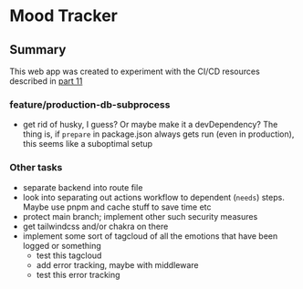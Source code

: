 # Mood Tracker

## Summary

This web app was created to experiment with the CI/CD resources described in [part 11](https://fullstackopen.com/en/part11)

### feature/production-db-subprocess

- get rid of husky, I guess? Or maybe make it a devDependency? The thing is, if `prepare` in package.json always gets run (even in production), this seems like a suboptimal setup

### Other tasks

- separate backend into route file
- look into separating out actions workflow to dependent (`needs`) steps. Maybe use pnpm and cache stuff to save time etc
- protect main branch; implement other such security measures
- get tailwindcss and/or chakra on there
- implement some sort of tagcloud of all the emotions that have been logged or something
  - test this tagcloud
  - add error tracking, maybe with middleware
  - test this error tracking
